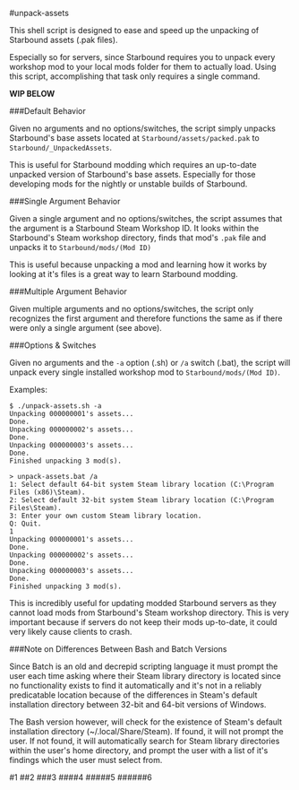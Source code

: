 #unpack-assets

This shell script is designed to ease and speed up the unpacking of Starbound assets (.pak files).

Especially so for servers, since Starbound requires you to unpack every workshop mod to your local mods folder for them to actually load. Using this script, accomplishing that task only requires a single command.

**WIP BELOW**

###Default Behavior

Given no arguments and no options/switches, the script simply unpacks Starbound's base assets located at `Starbound/assets/packed.pak` to `Starbound/_UnpackedAssets`.

This is useful for Starbound modding which requires an up-to-date unpacked version of Starbound's base assets. Especially for those developing mods for the nightly or unstable builds of Starbound.

###Single Argument Behavior

Given a single argument and no options/switches, the script assumes that the argument is a Starbound Steam Workshop ID. It looks within the Starbound's Steam workshop directory, finds that mod's `.pak` file and unpacks it to `Starbound/mods/(Mod ID)` 

This is useful because unpacking a mod and learning how it works by looking at it's files is a great way to learn Starbound modding.

###Multiple Argument Behavior

Given multiple arguments and no options/switches, the script only recognizes the first argument and therefore functions the same as if there were only a single argument (see above).

###Options & Switches

Given no arguments and the `-a` option (.sh) or `/a` switch (.bat), the script will unpack every single installed workshop mod to `Starbound/mods/(Mod ID)`.

Examples:
```
$ ./unpack-assets.sh -a
Unpacking 000000001's assets...
Done.
Unpacking 000000002's assets...
Done.
Unpacking 000000003's assets...
Done.
Finished unpacking 3 mod(s).
```
```
> unpack-assets.bat /a
1: Select default 64-bit system Steam library location (C:\Program Files (x86)\Steam).
2: Select default 32-bit system Steam library location (C:\Program Files\Steam).
3: Enter your own custom Steam library location.
Q: Quit.
1
Unpacking 000000001's assets...
Done.
Unpacking 000000002's assets...
Done.
Unpacking 000000003's assets...
Done.
Finished unpacking 3 mod(s).
```

This is incredibly useful for updating modded Starbound servers as they cannot load mods from Starbound's Steam workshop directory. This is very important because if servers do not keep their mods up-to-date, it could very likely cause clients to crash.

###Note on Differences Between Bash and Batch Versions

Since Batch is an old and decrepid scripting language it must prompt the user each time asking where their Steam library directory is located since no functionality exists to find it automatically and it's not in a reliably predicatable location because of the differences in Steam's default installation directory between 32-bit and 64-bit versions of Windows.

The Bash version however, will check for the existence of Steam's default installation directory (~/.local/Share/Steam). If found, it will not prompt the user. If not found, it will automatically search for Steam library directories within the user's home directory, and prompt the user with a list of it's findings which the user must select from.

#1
##2
###3
####4
#####5
######6
